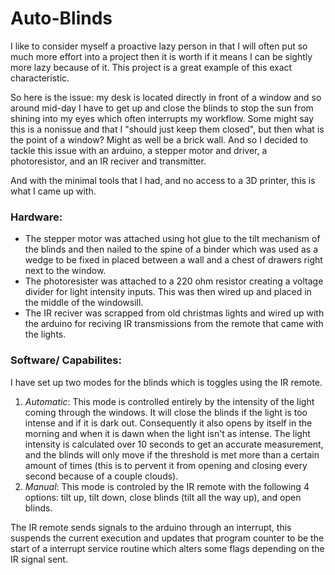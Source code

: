 # Auto-Blinds
I like to consider myself a proactive lazy person in that I will often put so much more effort into a project then it is worth if it 
means I can be sightly more lazy because of it. This project is a great example of this exact characteristic.

So here is the issue: my desk is located directly in front of a window and so around mid-day I have to get up and close the blinds to stop 
the sun from shining into my eyes which often interrupts my workflow. Some might say this is a nonissue and that I "should just keep them 
closed", but then what is the point of a window? Might as well be a brick wall. And so I decided to tackle this issue with an arduino, a 
stepper motor and driver, a photoresistor, and an IR reciver and transmitter.

And with the minimal tools that I had, and no access to a 3D printer, this is what I came up with.

### Hardware:
  * The stepper motor was attached using hot glue to the tilt mechanism of the blinds and then nailed to the spine of a binder which was 
  used as a wedge to be fixed in placed between a wall and a chest of drawers right next to the window.
  * The photoresister was attached to a 220 ohm resistor creating a voltage divider for light intensity inputs. This was then wired up and 
  placed in the middle of the windowsill.
  * The IR reciver was scrapped from old christmas lights and wired up with the arduino for reciving IR transmissions from the remote 
  that came with the lights. 

### Software/ Capabilites:
I have set up two modes for the blinds which is toggles using the IR remote.
  1. *Automatic*: This mode is controlled entirely by the intensity of the light coming through the windows. It will close the blinds if 
  the light is too intense and if it is dark out. Consequently it also opens by itself in the morning and when it is dawn when the light 
  isn't as intense. The light intensity is calculated over 10 seconds to get an accurate measurement, and the blinds will only move if 
  the threshold is met more than a certain amount of times (this is to pervent it from opening and closing every second because of a 
  couple clouds).
  2. *Manual*: This mode is controled by the IR remote with the following 4 options: tilt up, tilt down, close blinds (tilt all the way 
  up), and open blinds.
  
The IR remote sends signals to the arduino through an interrupt, this suspends the current execution and updates that program counter 
to be the start of a interrupt service routine which alters some flags depending on the IR signal sent.
  
  
